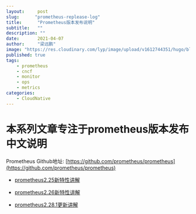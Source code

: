 ```yaml
---
layout:     post 
slug:      "prometheus-replease-log"
title:      "Prometheus版本发布说明"
subtitle:   ""
description: ""
date:       2021-04-07
author:     "梁远鹏"
image: "https://res.cloudinary.com/lyp/image/upload/v1612744351/hugo/blog.github.io/pexels-bruno-cervera-6032877.jpg"
published: true
tags:
    - prometheus
    - cncf
    - monitor
    - ops
    - metrics
categories: 
    - CloudNative
---    
```


# 本系列文章专注于prometheus版本发布中文说明  

Prometheus Github地址: [https://github.com/prometheus/prometheus](https://github.com/prometheus/prometheus)  

- [prometheus2.25新特性讲解](https://liangyuanpeng.com/post/prometheus-v2.25-feature/)
- [prometheus2.26新特性讲解](https://liangyuanpeng.com/post/prometheus-release-v2.26rc.0)

- [prometheus2.28.1更新讲解](https://liangyuanpeng.com/post/prometheus-v2.28.1-update)

